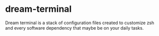 # dream-terminal
Dream terminal is a stack of configuration files created to customize zsh and every software dependency that  maybe be on your daily tasks.
